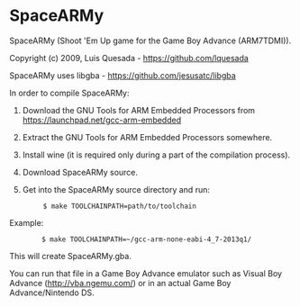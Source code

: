 SpaceARMy
=========

SpaceARMy (Shoot 'Em Up game for the Game Boy Advance (ARM7TDMI)).  

Copyright (c) 2009, Luis Quesada - https://github.com/lquesada

SpaceARMy uses libgba - https://github.com/jesusatc/libgba

In order to compile SpaceARMy:

1. Download the GNU Tools for ARM Embedded Processors from https://launchpad.net/gcc-arm-embedded

2. Extract the GNU Tools for ARM Embedded Processors somewhere.

3. Install wine (it is required only during a part of the compilation process).

4. Download SpaceARMy source.

5. Get into the SpaceARMy source directory and run:
            
            $ make TOOLCHAINPATH=path/to/toolchain

Example:

            $ make TOOLCHAINPATH=~/gcc-arm-none-eabi-4_7-2013q1/

This will create SpaceARMy.gba.

You can run that file in a Game Boy Advance emulator such as Visual Boy Advance (http://vba.ngemu.com/) or in an actual Game Boy Advance/Nintendo DS.
